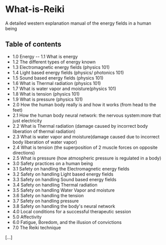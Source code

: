 # What-is-Reiki
A detailed western explanation manual of the energy fields in a human being


## Table of contents
- 1.0 Energy
-- 1.1 What is energy
- 1.2 The different types of energy known
- 1.3 Electromagnetic energy fields (physics 101)
- 1.4 Light based energy fields (physics/ photonics 101)
- 1.5 Sound based energy fields (physics 101)
- 1.6 What is Thermal radiation (physics 101)
- 1.7 What is water vapor and moisture(physics 101)
- 1.8 What is tension (physics 101)
- 1.9 What is pressure (physics 101)
- 2.0 How the human body really is and how it works (from head to the feet) 
- 2.1 How the human body neural network:  the nervous system:more that just electricity
- 2.2 What is Thermal radiation (damage caused by incorrect body liberation of thermal radiation)
- 2.3 What is water vapor and moisture(damage caused due to incorrect body liberation of water vapor)
- 2.4 What is tension (the superposition of 2 muscle forces on opposite directions)
- 2.5 What is pressure (how atmospheric pressure is regulated in a body)
- 3.0 Safety practices on a human being
- 3.1 Safety on handling the Electromagnetic energy fields
- 3.2 Safety on handling Light based energy fields
- 3.3 Safety on handling Sound based energy fields
- 3.4 Safety on handling Thermal radiation 
- 3.5 Safety on handling Water Vapor and moisture
- 3.6 Safety on handling the tension
- 3.7 Safety on handling pressure
- 3.8 Safety on handling the body's neural network
- 4.0 Local conditions for a successful therapeutic session
- 5.0 Affectivity
- 6.0 Fatigue, Boredom, and the illusion of  convictions
- 7.0 The Reiki technique 

[…]


